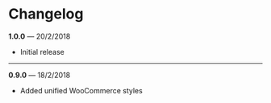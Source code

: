 Changelog
=========

**1.0.0** — 20/2/2018

- Initial release

---

**0.9.0** — 18/2/2018

- Added unified WooCommerce styles
